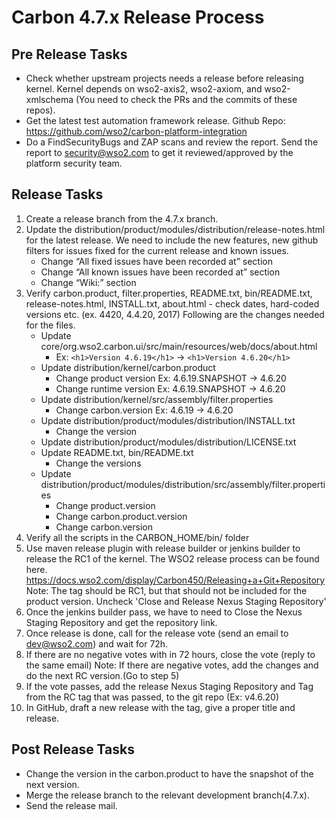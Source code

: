 # Carbon 4.7.x Release Process

## Pre Release Tasks
* Check whether upstream projects needs a release before releasing kernel. Kernel depends on wso2-axis2, wso2-axiom, and wso2-xmlschema (You need to check the PRs and the commits of these repos).
* Get the latest test automation framework release. 
  Github Repo: https://github.com/wso2/carbon-platform-integration
* Do a FindSecurityBugs and ZAP scans and review the report. Send the report to security@wso2.com to get it reviewed/approved by the platform security team.

## Release Tasks
1. Create a release branch from the 4.7.x branch.
2. Update the distribution/product/modules/distribution/release-notes.html for the latest release. We need to include the new features, new github filters for issues fixed for the current release and known issues.
    * Change “All fixed issues have been recorded at” section 
    * Change “All known issues have been recorded at” section 
    * Change “Wiki:” section 
3. Verify  carbon.product, filter.properties, README.txt, bin/README.txt, release-notes.html, INSTALL.txt, about.html - check dates, hard-coded versions etc. (ex. 4420, 4.4.20, 2017)
  Following are the changes needed for the files.
    * Update core/org.wso2.carbon.ui/src/main/resources/web/docs/about.html
        * Ex: `<h1>Version 4.6.19</h1>` -> `<h1>Version 4.6.20</h1>`
    * Update distribution/kernel/carbon.product
        * Change product version Ex: 4.6.19.SNAPSHOT -> 4.6.20
        * Change runtime version Ex: 4.6.19.SNAPSHOT -> 4.6.20
    * Update distribution/kernel/src/assembly/filter.properties
        * Change carbon.version Ex: 4.6.19 -> 4.6.20
    * Update distribution/product/modules/distribution/INSTALL.txt
        * Change the version
    * Update distribution/product/modules/distribution/LICENSE.txt
    * Update README.txt, bin/README.txt
        * Change the versions
    * Update distribution/product/modules/distribution/src/assembly/filter.properties
        * Change product.version
        * Change carbon.product.version
        * Change carbon.version
4. Verify all the scripts in the CARBON_HOME/bin/ folder
5. Use maven release plugin with release builder or jenkins builder to release the RC1 of the kernel. The WSO2 release process can be found here.
https://docs.wso2.com/display/Carbon450/Releasing+a+Git+Repository
Note: The tag should be RC1, but that should not be included for the product version.
Uncheck 'Close and Release Nexus Staging Repository'
6. Once the jenkins builder pass, we have to need to Close the Nexus Staging Repository and get the repository link.
7. Once release is done, call for the release vote (send an email to dev@wso2.com) and wait for 72h.
8. If there are no negative votes with in 72 hours, close the vote (reply to the same email)
Note: If there are negative votes, add the changes and do the next RC version.(Go to step 5)
9. If the vote passes, add the release Nexus Staging Repository and Tag from the RC tag that was passed, to the git repo (Ex: v4.6.20)
10. In GitHub, draft a new release with the tag, give a proper title and release.
    
## Post Release Tasks
* Change the version in the carbon.product to have the snapshot of the next version.
* Merge the release branch to the relevant development branch(4.7.x).
* Send the release mail.

